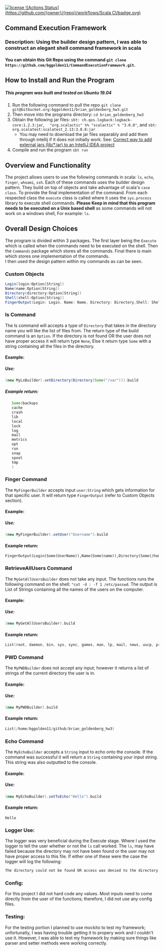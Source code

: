 [![license](https://img.shields.io/github/license/mashape/apistatus.svg) ](LICENSE)
[![Actions Status](https://github.com/{owner}/{repo}/workflows/Scala CI/badge.svg)](https://github.com/bggolden11/CommandExecutionFramework/actions)



## Command Execution Framework
### Description: Using the builder design pattern, I was able to construct an elegant shell command framework in scala
#### You can obtain this Git Repo using the command `git clone https://github.com/bggolden11/CommandExecutionFramework.git`.

## How to Install and Run the Program
##### This program was built and tested on Ubuntu 19.04
1. Run the following command to pull the repo ```git clone git@bitbucket.org:bggolden11/brian_goldenberg_hw3.git``` 
2. Then move into the programs directory: ```cd brian_goldenberg_hw3```
3. Obtain the following jar files: ```sbt: ch.qos.logback:logback-core:1.2.3:jar```, ```  "org.scalactic" %% "scalactic" % "3.0.8"```, and  ```sbt: org.scalatest:scalatest_2.13:3.0.8:jar```
    - You may need to download the jar files separably and add them through intellij if it does not initially work. See: [Correct way to add external jars (lib/*.jar) to an IntelliJ IDEA project](https://stackoverflow.com/questions/1051640/correct-way-to-add-external-jars-lib-jar-to-an-intellij-idea-project)
4. Compile and run the program ```sbt run```


## Overview and Functionality
The project allows users to use the following commands in scala: ```ls```, ```echo```, ```finger```, ```whoami```, ```ssh```.
Each of these commands uses the builder design pattern. They build on top of objects and take advantage of scala's
```case class```. To provide the final implementation of the command. From each respected class the ```execute``` class is called where it 
uses the ```sys.process``` library to execute shell commands. **Please Keep in mind that this program needs to be executed on a Unix based shell**
as some commands will not work on a windows shell, For example: ```ls```.

## Overall Design Choices
The program is divided within 3 packages. The first layer being the ```Execute``` which is called when the commands need to be executed on the shell.
Then the ```Commands``` package which stores all the commands. Final there is main which stores one implementation of the commands.  
I then used the design pattern within my commands as can be seen.

### Custom Objects 
```scala
Login(login:Option[String])
Name(name:Option[String])
Directory(directory:Option[String])
Shell(shell:Option[String])
FingerOutput(Login: Login, Name: Name, Directory: Directory,Shell: Shell)
```
### ls Command
The ls command will accepts a type of ```Directory``` that takes in the directory name you will like the list of files from. The return type of the build command is an ```Option```. 
If the directory is not found OR the user does not have proper access it will return type ```None```, Else it return type ```Some``` with a string containing all the 
files in the directory. 
#### Example:
##### Use:
```scala
(new MyLsBuilder).setDirectory(Directory(Some("/var"))).build
```
##### Example return:
```scala
   Some(backups
   cache
   crash
   lib
   local
   lock
   log
   mail
   metrics
   opt
   run
   snap
   spool
   tmp
   )
```

### Finger Command
The ```MyFingerBuilder``` accepts input ```user:String``` which gets information for that specific user. It will return type ```FingerOutput``` (refer to Custom Objects section).
#### Example:
##### Use:
```scala
(new MyFingerBuilder).setUser("Username").build
```
#### Example return:
```
FingerOutput(Login(Some(UserName)),Name(Some(name)),Directory(Some(/home/Username)),Shell(Some(/usr/bin/zsh)))
```

### RetrieveAllUsers Command
The ```MyGetAllUsersBuilder``` does not take any input. The functions runs the following command on the shell: ```"cut -d : -f 1 /etc/passwd```. The output is List of Strings containing all the names of the users on the computer. 
#### Example:
##### Use:
```scala
(new MyGetAllUsersBuilder).build
```
#### Example return:
```scala
List(root, daemon, bin, sys, sync, games, man, lp, mail, news, uucp, proxy, www-data, backup, list, irc, gnats, nobody, systemd-timesync, systemd-network, systemd-resolve, messagebus, syslog, _apt, uuidd, avahi-autoipd, usbmux, rtkit, dnsmasq, cups-pk-helper, speech-dispatcher, kernoops, avahi, saned, nm-openvpn, whoopsie, colord, hplip, geoclue, pulse, gnome-initial-setup, gdm, username, systemd-coredump, sbt)
```

### PWD Command
The ```MyPWDBuilder``` does not accept any input; however it returns a list of strings of the current directory the user is in.
#### Example:
##### Use:
```scala
(new MyPWDBuilder).build
```
#### Example return:
```scala
List(/home/bggolden11/github/brian_goldenberg_hw3)
```



### Echo Command
The ```MyEchoBuilder``` accepts a ```String``` input to echo onto the console. If the command was successful it will return a ```String``` containing your input string. This string was also outputted to the console. 

#### Example: 
##### Use:
```scala
(new MyEchoBuilder).setToEcho("Hello").build
```
#### Example return:
```
Hello
```

### Logger Use:
The logger was very beneficial during the Execute stage. Where I used the logger to tell the user whether or not the ```ls``` call worked. 
The ```ls```, may have failed because the directory may not have been found or the user may not have proper access to this file. If either one of
these were the case the logger will log the following: 
```scala
The directory could not be found OR access was denied to the directory
``` 

### Config:
For this project I did not hard code any values. Most inputs need to come directly from the user of the functions;
therefore, I did  not use any config files. 

### Testing: 
For the testing portion I planned to use mockito to test my framework; unfortunatly, I was having trouble getting it to propery 
work and I couldn't use it. However, I was able to test my framework by making sure things like parser and setter methods were working
correctly.

 










